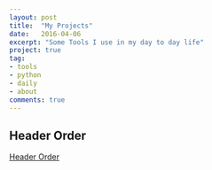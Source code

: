 ```yaml
---
layout: post
title:  "My Projects"
date:   2016-04-06
excerpt: "Some Tools I use in my day to day life"
project: true
tag:
- tools 
- python
- daily
- about
comments: true
---
```


    
## Header Order
<a href="https://github.com/sharmaharjeet92/scripts/tree/master/Header_Order" class="btn btn-success">Header Order</a>

